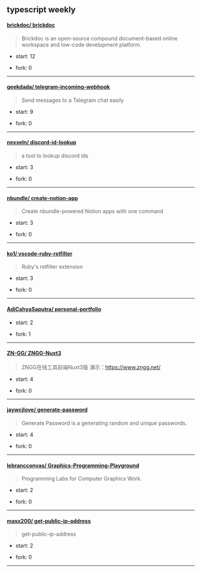 ## typescript weekly

#### [brickdoc/ brickdoc](https://github.com/brickdoc/brickdoc)
>  Brickdoc is an open-source compound document-based online workspace and low-code development platform.
+ start: 12
+ fork: 0
---
#### [geekdada/ telegram-incoming-webhook](https://github.com/geekdada/telegram-incoming-webhook)
>  Send messages to a Telegram chat easily
+ start: 9
+ fork: 0
---
#### [nexxeln/ discord-id-lookup](https://github.com/nexxeln/discord-id-lookup)
>  a tool to lookup discord ids
+ start: 3
+ fork: 0
---
#### [nbundle/ create-notion-app](https://github.com/nbundle/create-notion-app)
>  Create nbundle-powered Notion apps with one command
+ start: 3
+ fork: 0
---
#### [ko1/ vscode-ruby-rstfilter](https://github.com/ko1/vscode-ruby-rstfilter)
>  Ruby's rstfilter extension
+ start: 3
+ fork: 0
---
#### [AdiCahyaSaputra/ personal-portfolio](https://github.com/AdiCahyaSaputra/personal-portfolio)
>  
+ start: 2
+ fork: 1
---
#### [ZN-GG/ ZNGG-Nuxt3](https://github.com/ZN-GG/ZNGG-Nuxt3)
>  ZNGG在线工具前端Nuxt3版 演示：https://www.zngg.net/
+ start: 4
+ fork: 0
---
#### [jaywcjlove/ generate-password](https://github.com/jaywcjlove/generate-password)
>  Generate Password is a generating random and unique passwords.
+ start: 4
+ fork: 0
---
#### [lebrancconvas/ Graphics-Programming-Playground](https://github.com/lebrancconvas/Graphics-Programming-Playground)
>  Programming Labs for Computer Graphics Work. 
+ start: 2
+ fork: 0
---
#### [masx200/ get-public-ip-address](https://github.com/masx200/get-public-ip-address)
>  get-public-ip-address
+ start: 2
+ fork: 0
---